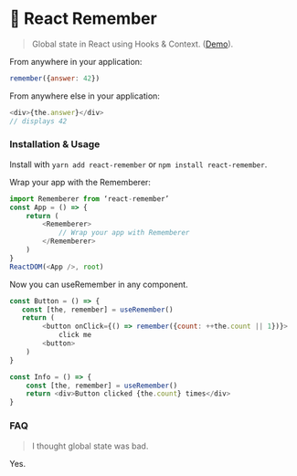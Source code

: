 # 🤔 React Remember

> Global state in React using Hooks & Context. ([Demo](https://codesandbox.io/s/3rq4rn30op)).

From anywhere in your application:

```js
remember({answer: 42})
```

From anywhere else in your application:

```js
<div>{the.answer}</div>
// displays 42
```

### Installation & Usage

Install with `yarn add react-remember` or `npm install react-remember`.

Wrap your app with the Rememberer:

```js
import Rememberer from ‘react-remember’
const App = () => {
    return (
        <Rememberer>
            // Wrap your app with Rememberer
        </Rememberer>
    )
}
ReactDOM(<App />, root)
```

Now you can useRemember in any component.

```js
const Button = () => {
   const [the, remember] = useRemember()
   return (
        <button onClick={() => remember({count: ++the.count || 1})}>
            click me
        <button>
    )
}

const Info = () => {
    const [the, remember] = useRemember()
    return <div>Button clicked {the.count} times</div>
}
```

### FAQ

> I thought global state was bad.

Yes.
